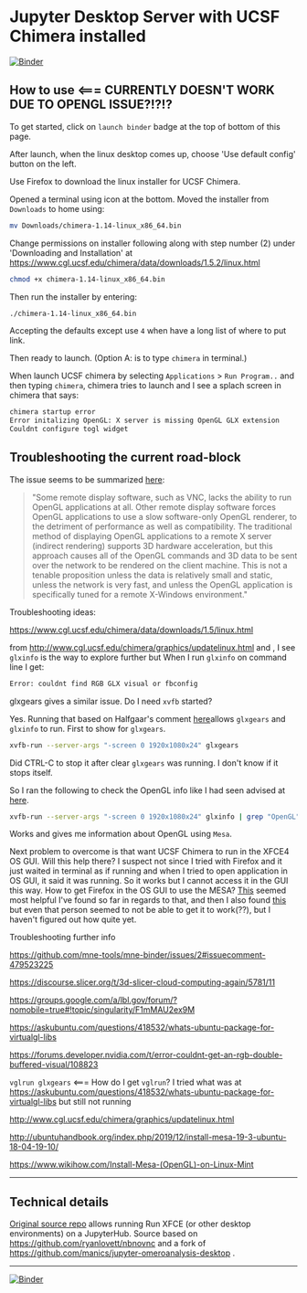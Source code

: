 # Jupyter Desktop Server with UCSF Chimera installed
[![Binder](https://mybinder.org/badge_logo.svg)](https://mybinder.org/v2/gh/fomightez/Jupyter-desktop_with_chimera/master?urlpath=desktop)

## How to use <=== CURRENTLY DOESN'T WORK DUE TO OPENGL ISSUE?!?!?

To get started, click on `launch binder` badge at the top of bottom of this page.

After launch, when the linux desktop comes up, choose 'Use default config' button on the left.

Use Firefox to download the linux installer for UCSF Chimera.

Opened a terminal using icon at the bottom.
Moved the installer from `Downloads` to home using:

```bash
mv Downloads/chimera-1.14-linux_x86_64.bin
```

Change permissions on installer following along with step number (2) under 'Downloading and Installation' at https://www.cgl.ucsf.edu/chimera/data/downloads/1.5.2/linux.html

```bash
chmod +x chimera-1.14-linux_x86_64.bin
```

Then run the installer by entering:

```bash
./chimera-1.14-linux_x86_64.bin
```

Accepting the defaults except use `4` when have a long list of where to put link.

Then ready to launch. (Option A: is to type `chimera` in terminal.)

When launch UCSF chimera by selecting `Applications` > `Run Program..` and then typing `chimera`, chimera tries to launch and I see a splach screen in chimera that says:

```bash
chimera startup error
Error initalizing OpenGL: X server is missing OpenGL GLX extension
Couldnt configure togl widget
```



Troubleshooting the current road-block
--------------------------------------

The issue seems to be summarized [here](https://virtualgl.org/vgldoc/2_2_1/):
>"Some remote display software, such as VNC, lacks the ability to run OpenGL applications at all. Other remote display software forces OpenGL applications to use a slow software-only OpenGL renderer, to the detriment of performance as well as compatibility. The traditional method of displaying OpenGL applications to a remote X server (indirect rendering) supports 3D hardware acceleration, but this approach causes all of the OpenGL commands and 3D data to be sent over the network to be rendered on the client machine. This is not a tenable proposition unless the data is relatively small and static, unless the network is very fast, and unless the OpenGL application is specifically tuned for a remote X-Windows environment."

Troubleshooting ideas:

https://www.cgl.ucsf.edu/chimera/data/downloads/1.5/linux.html

from http://www.cgl.ucsf.edu/chimera/graphics/updatelinux.html and , I see `glxinfo` is the way to explore further but When I run `glxinfo` on command line I get:

```bash
Error: couldnt find RGB GLX visual or fbconfig
```

glxgears gives a similar issue. Do I need `xvfb` started?

Yes. Running that  based on Halfgaar's comment [here](https://unix.stackexchange.com/questions/104914/why-does-xvfb-run-glxgears-fail-with-an-swrast-error)allows `glxgears` and `glxinfo` to run. First to show for `glxgears`.

```bash
xvfb-run --server-args "-screen 0 1920x1080x24" glxgears
```

Did CTRL-C to stop it after clear `glxgears` was running. I don't know if it stops itself.

So I ran the following to check the OpenGL info like I had seen advised at [here](http://ubuntuhandbook.org/index.php/2019/12/install-mesa-19-3-ubuntu-18-04-19-10/).


```bash
xvfb-run --server-args "-screen 0 1920x1080x24" glxinfo | grep "OpenGL"
```
Works and gives me information about OpenGL using `Mesa`.

Next problem to overcome is that want UCSF Chimera to run in the XFCE4 OS GUI. Will this help there? I suspect not since I tried with Firefox and it just waited in terminal as if running and when I tried to open application in OS GUI, it said it was running. So it works but I cannot access it in the GUI this way. How to get Firefox in the OS GUI to use the MESA? [This](https://bugzilla.mozilla.org/show_bug.cgi?id=731836) seemed most helpful I've found so far in regards to that, and then I also found [this](https://superuser.com/questions/930807/using-a-locally-built-libosmesa-to-enable-webgl-in-firefox) but even that person seemed to not be able to get it to work(??), but I haven't figured out how quite yet.


Troubleshooting further info

https://github.com/mne-tools/mne-binder/issues/2#issuecomment-479523225

https://discourse.slicer.org/t/3d-slicer-cloud-computing-again/5781/11


https://groups.google.com/a/lbl.gov/forum/?nomobile=true#!topic/singularity/F1mMAU2ex9M

https://askubuntu.com/questions/418532/whats-ubuntu-package-for-virtualgl-libs

https://forums.developer.nvidia.com/t/error-couldnt-get-an-rgb-double-buffered-visual/108823

`vglrun glxgears` <=== How do I get `vglrun`? I tried what was at https://askubuntu.com/questions/418532/whats-ubuntu-package-for-virtualgl-libs but still not running

http://www.cgl.ucsf.edu/chimera/graphics/updatelinux.html

http://ubuntuhandbook.org/index.php/2019/12/install-mesa-19-3-ubuntu-18-04-19-10/


https://www.wikihow.com/Install-Mesa-(OpenGL)-on-Linux-Mint

-----

## Technical details

[Original source repo](https://github.com/yuvipanda/jupyter-desktop-server) allows running Run XFCE (or other desktop environments) on a JupyterHub. Source based on https://github.com/ryanlovett/nbnovnc and a fork of https://github.com/manics/jupyter-omeroanalysis-desktop .



----

[![Binder](https://mybinder.org/badge_logo.svg)](https://mybinder.org/v2/gh/fomightez/Jupyter-desktop_with_chimera/master?urlpath=desktop)
